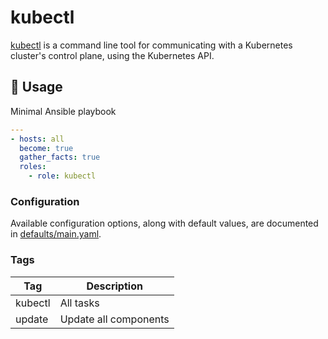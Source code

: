 # kubectl

[kubectl](https://kubernetes.io/docs/reference/kubectl) is a command line tool for communicating with a Kubernetes cluster's control plane, using the Kubernetes API.

## 🚀 Usage

Minimal Ansible playbook

```yaml
---
- hosts: all
  become: true
  gather_facts: true
  roles:
    - role: kubectl
```

### Configuration

Available configuration options, along with default values, are documented in [defaults/main.yaml](defaults/main.yaml).

### Tags

| Tag | Description |
| --- | ----------- |
| kubectl | All tasks |
| update | Update all components |
